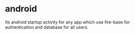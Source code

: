 # android
Its android startup activity for any app which use fire-base for authentication and database for all users.

